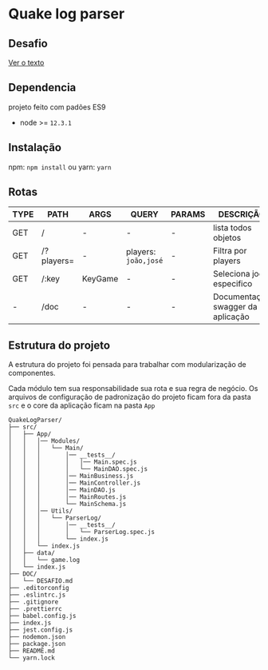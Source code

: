 # Quake log parser
## Desafio
[Ver o texto](DOC/DESAFIO.md)
## Dependencia
projeto feito com padões ES9
- node >= `12.3.1`
## Instalação
npm:
`npm install`
ou
yarn:
`yarn`
## Rotas

| TYPE | PATH | ARGS | QUERY | PARAMS | DESCRIÇÃO |
|------|------|------|-------|--------|-----------|
|GET| / | - | - | - | lista todos objetos |
|GET| /?players= | - | players: `joão,josé` | - | Filtra por players |
|GET| /:key | KeyGame | - | - | Seleciona jogo especifico |
| - | /doc | - | - | - | Documentação swagger da aplicação |

## Estrutura do projeto
A estrutura do projeto foi pensada para trabalhar com modularização de componentes.

Cada módulo tem sua responsabilidade sua rota e sua regra de negócio. Os arquivos de configuração de padronização do projeto ficam fora da pasta `src` e o core da aplicação ficam na pasta `App`
```
QuakeLogParser/
├── src/
│   ├── App/
│   │   │── Modules/
│   │   │   └── Main/
│   │   │       │── __tests__/
│   │   │       │   │── Main.spec.js
│   │   │       │   └── MainDAO.spec.js
│   │   │       │── MainBusiness.js
│   │   │       │── MainController.js
│   │   │       │── MainDAO.js
│   │   │       │── MainRoutes.js
│   │   │       └── MainSchema.js
│   │   │── Utils/
│   │   │   └── ParserLog/
│   │   │       │── __tests__/
│   │   │       │   └── ParserLog.spec.js
│   │   │       └── index.js
│   │   └── index.js
│   ├── data/
│   │   └── game.log
│   └── index.js
├── DOC/
│   └── DESAFIO.md
├── .editorconfig
├── .eslintrc.js
├── .gitignore
├── .prettierrc
├── babel.config.js
├── index.js
├── jest.config.js
├── nodemon.json
├── package.json
├── README.md
└── yarn.lock
```


